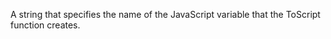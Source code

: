 A string that specifies the name of the JavaScript variable
            that the ToScript function creates.
